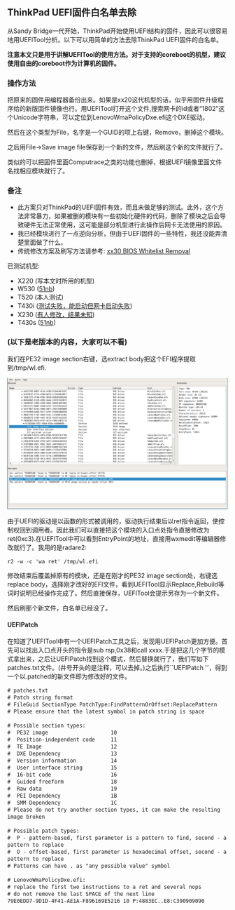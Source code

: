 ## ThinkPad UEFI固件白名单去除
从Sandy Bridge一代开始，ThinkPad开始使用UEFI结构的固件，因此可以很容易地用UEFITool分析。以下可以用简单的方法去除ThinkPad UEFI固件的白名单。

**注意本文只是用于讲解UEFITool的使用方法。对于支持的coreboot的机型，建议使用自由的coreboot作为计算机的固件。**

### 操作方法

把原来的固件用编程器备份出来。如果是xx20这代机型的话，似乎用固件升级程序给的新版固件镜像也行。用UEFITool打开这个文件,搜索网卡的id或者“1802”这个Unicode字符串，可以定位到LenovoWmaPolicyDxe.efi这个DXE驱动。

然后在这个类型为File，名字是一个GUID的项上右键，Remove，删掉这个模块。

之后用File->Save image file保存到一个新的文件，然后刷这个新的文件就行了。

类似的可以把固件里面Computrace之类的功能也删掉，根据UEFI镜像里面文件名找相应模块就行了。

### 备注

- 此方案只对ThinkPad的UEFI固件有效，而且未做足够的测试。此外，这个方法非常暴力，如果被删的模块有一些初始化硬件的代码，删除了模块之后会导致硬件无法正常使用，这可能是部分机型进行此操作后网卡无法使用的原因。
- 我已经模块进行了一点逆向分析，但由于UEFI固件的一些特性，我还没能弄清楚里面做了什么。
- 传统修改方案及刷写方法请参考: [xx30 BIOS Whitelist Removal](https://github.com/bibanon/Coreboot-ThinkPads/wiki/xx30-BIOS-Whitelist-Removal)

已测试机型:
- X220 (写本文时所用的机型)
- W530 ([51nb](http://forum.51nb.com/forum.php?mod=viewthread&tid=1623560&extra=page%3D1%26filter%3Ddigest%26digest%3D1))
- T520 (本人测试)
- T430i ([测试失败，能启动但网卡启动失败](http://forum.51nb.com/forum.php?mod=viewthread&tid=1661941&extra=page%3D2%26filter%3Dtypeid%26typeid%3D4))
- X230 ([有人修改，结果未知](http://forum.51nb.com/forum.php?mod=viewthread&tid=1664487&extra=page%3D1%26filter%3Dtypeid%26typeid%3D4))
- T430s ([51nb](http://forum.51nb.com/thread-1699770-1-6.html))

### (以下是老版本的内容，大家可以不看)

我们在PE32 image section右键，选extract body把这个EFI程序提取到/tmp/wl.efi.

![UEFITool](pic/x220-bios.png)

由于UEFI的驱动是以函数的形式被调用的，驱动执行结束后以ret指令返回，使控制权回到调用者。因此我们可以直接把这个模块的入口点处指令直接修改为ret(0xc3).在UEFITool中可以看到EntryPoint的地址，直接用wxmedit等编辑器修改就行了。我用的是radare2:
```
r2 -w -c 'wa ret' /tmp/wl.efi
```

修改结束后覆盖掉原有的模块，还是在刚才的PE32 image section处，右键选replace body，选择刚才改好的EFI文件，看到UEFITool显示Replace,Rebuild等词时说明已经操作完成了。然后直接保存，UEFITool会提示另存为一个新文件。

然后刷那个新文件，白名单已经没了。

#### UEFIPatch

在知道了UEFITool中有一个UEFIPatch工具之后，发现用UEFIPatch更加方便。首先可以找出入口点开头的指令是sub rsp,0x38和call xxxx.于是把这几个字节的模式拿出来，之后让UEFIPatch找到这个模式，然后替换就行了，我们写如下patches.txt文件。(井号开头的是注释，可以去掉。)之后执行``UEFIPatch <ROMFILE>''，得到一个以.patched的新文件即为修改好的文件。


```
# patches.txt
# Patch string format
# FileGuid SectionType PatchType:FindPatternOrOffset:ReplacePattern 
# Please ensure that the latest symbol in patch string is space

# Possible section types:
#  PE32 image                    10
#  Position-independent code     11
#  TE Image                      12
#  DXE Dependency                13
#  Version information           14
#  User interface string         15
#  16-bit code                   16
#  Guided freeform               18
#  Raw data                      19
#  PEI Dependency                1B
#  SMM Dependency                1C
# Please do not try another section types, it can make the resulting image broken

# Possible patch types:
#  P - pattern-based, first parameter is a pattern to find, second - a pattern to replace
#  O - offset-based, first parameter is hexadecimal offset, second - a pattern to replace
# Patterns can have . as "any possible value" symbol

# LenovoWmaPolicyDxe.efi:
# replace the first two instructions to a ret and several nops
# do not remove the last SPACE of the next line
79E0EDD7-9D1D-4F41-AE1A-F896169E5216 10 P:4883EC..E8:C390909090 

```
